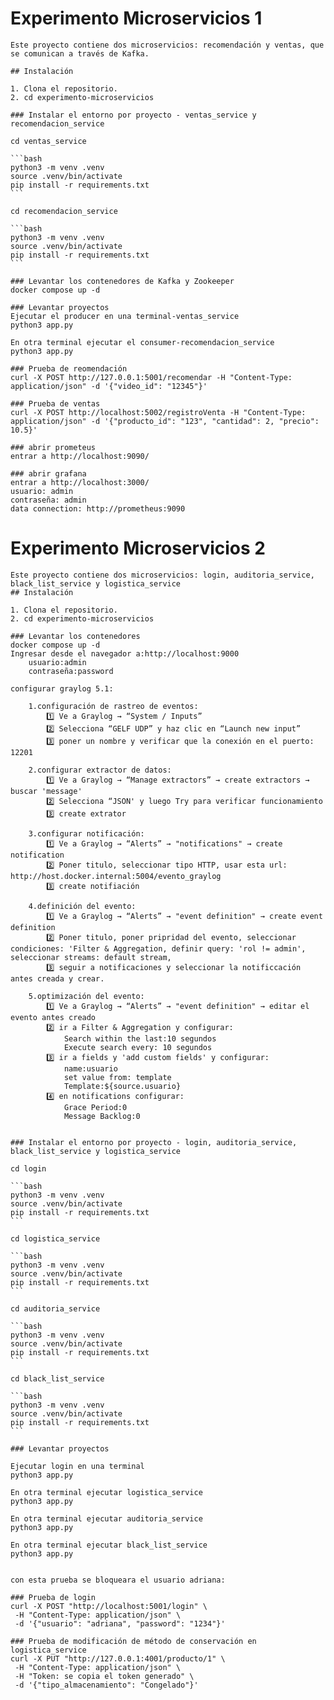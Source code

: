 # Experimento Microservicios 1

    Este proyecto contiene dos microservicios: recomendación y ventas, que se comunican a través de Kafka.

    ## Instalación

    1. Clona el repositorio.
    2. cd experimento-microservicios

    ### Instalar el entorno por proyecto - ventas_service y recomendacion_service

    cd ventas_service

    ```bash
    python3 -m venv .venv
    source .venv/bin/activate
    pip install -r requirements.txt
    ```

    cd recomendacion_service

    ```bash
    python3 -m venv .venv
    source .venv/bin/activate
    pip install -r requirements.txt
    ```

    ### Levantar los contenedores de Kafka y Zookeeper
    docker compose up -d

    ### Levantar proyectos
    Ejecutar el producer en una terminal-ventas_service
    python3 app.py

    En otra terminal ejecutar el consumer-recomendacion_service
    python3 app.py

    ### Prueba de reomendación
    curl -X POST http://127.0.0.1:5001/recomendar -H "Content-Type: application/json" -d '{"video_id": "12345"}'

    ### Prueba de ventas
    curl -X POST http://localhost:5002/registroVenta -H "Content-Type: application/json" -d '{"producto_id": "123", "cantidad": 2, "precio": 10.5}'

    ### abrir prometeus
    entrar a http://localhost:9090/

    ### abrir grafana
    entrar a http://localhost:3000/
    usuario: admin
    contraseña: admin
    data connection: http://prometheus:9090

# Experimento Microservicios 2

    Este proyecto contiene dos microservicios: login, auditoria_service, black_list_service y logistica_service
    ## Instalación

    1. Clona el repositorio.
    2. cd experimento-microservicios

    ### Levantar los contenedores
    docker compose up -d
    Ingresar desde el navegador a:http://localhost:9000
        usuario:admin
        contraseña:password

    configurar graylog 5.1:

        1.configuración de rastreo de eventos:
            1️⃣ Ve a Graylog → “System / Inputs”
            2️⃣ Selecciona “GELF UDP” y haz clic en “Launch new input”
            3️⃣ poner un nombre y verificar que la conexión en el puerto: 12201

        2.configurar extractor de datos:
            1️⃣ Ve a Graylog → “Manage extractors” → create extractors → buscar 'message'
            2️⃣ Selecciona “JSON' y luego Try para verificar funcionamiento
            3️⃣ create extrator

        3.configurar notificación:
            1️⃣ Ve a Graylog → “Alerts” → "notifications" → create notification
            2️⃣ Poner titulo, seleccionar tipo HTTP, usar esta url: http://host.docker.internal:5004/evento_graylog
            3️⃣ create notifiación

        4.definición del evento:
            1️⃣ Ve a Graylog → “Alerts” → "event definition" → create event definition
            2️⃣ Poner titulo, poner pripridad del evento, seleccionar condiciones: 'Filter & Aggregation, definir query: 'rol != admin', seleccionar streams: default stream,
            3️⃣ seguir a notificaciones y seleccionar la notificcación antes creada y crear.

        5.optimización del evento:
            1️⃣ Ve a Graylog → “Alerts” → "event definition" → editar el evento antes creado
            2️⃣ ir a Filter & Aggregation y configurar:
                Search within the last:10 segundos
                Execute search every: 10 segundos
            3️⃣ ir a fields y 'add custom fields' y configurar:
                name:usuario
                set value from: template
                Template:${source.usuario}
            4️⃣ en notifications configurar:
                Grace Period:0
                Message Backlog:0


    ### Instalar el entorno por proyecto - login, auditoria_service, black_list_service y logistica_service

    cd login

    ```bash
    python3 -m venv .venv
    source .venv/bin/activate
    pip install -r requirements.txt
    ```

    cd logistica_service

    ```bash
    python3 -m venv .venv
    source .venv/bin/activate
    pip install -r requirements.txt
    ```

    cd auditoria_service

    ```bash
    python3 -m venv .venv
    source .venv/bin/activate
    pip install -r requirements.txt
    ```

    cd black_list_service

    ```bash
    python3 -m venv .venv
    source .venv/bin/activate
    pip install -r requirements.txt
    ```

    ### Levantar proyectos

    Ejecutar login en una terminal
    python3 app.py

    En otra terminal ejecutar logistica_service
    python3 app.py

    En otra terminal ejecutar auditoria_service
    python3 app.py

    En otra terminal ejecutar black_list_service
    python3 app.py


    con esta prueba se bloqueara el usuario adriana:

    ### Prueba de login
    curl -X POST "http://localhost:5001/login" \
     -H "Content-Type: application/json" \
     -d '{"usuario": "adriana", "password": "1234"}'

    ### Prueba de modificación de método de conservación en logistica_service
    curl -X PUT "http://127.0.0.1:4001/producto/1" \
     -H "Content-Type: application/json" \
     -H "Token: se copia el token generado" \
     -d '{"tipo_almacenamiento": "Congelado"}'